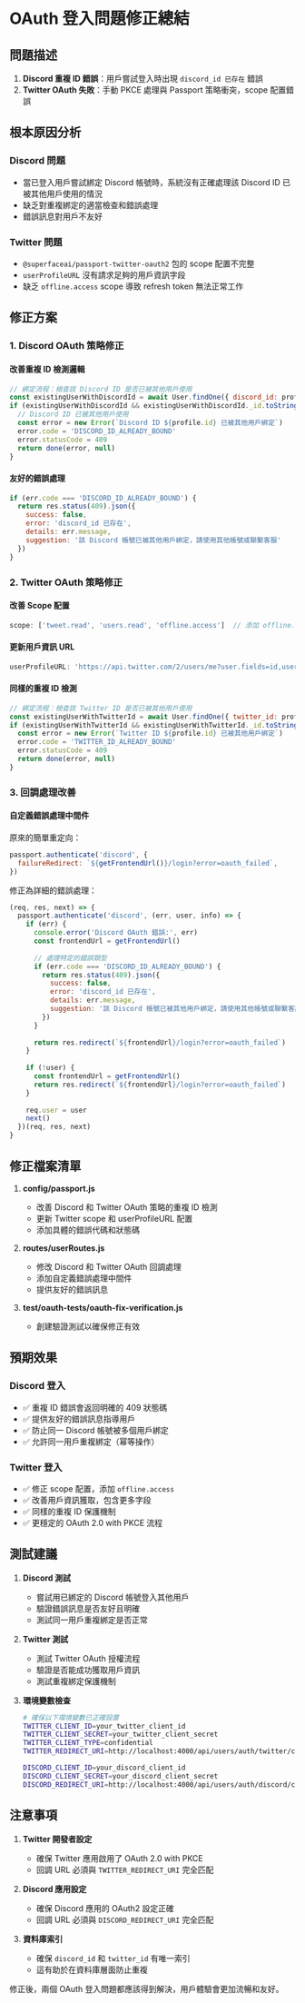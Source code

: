 # OAuth 登入問題修正總結

## 問題描述

1. **Discord 重複 ID 錯誤**：用戶嘗試登入時出現 `discord_id 已存在` 錯誤
2. **Twitter OAuth 失敗**：手動 PKCE 處理與 Passport 策略衝突，scope 配置錯誤

## 根本原因分析

### Discord 問題
- 當已登入用戶嘗試綁定 Discord 帳號時，系統沒有正確處理該 Discord ID 已被其他用戶使用的情況
- 缺乏對重複綁定的適當檢查和錯誤處理
- 錯誤訊息對用戶不友好

### Twitter 問題
- `@superfaceai/passport-twitter-oauth2` 包的 scope 配置不完整
- `userProfileURL` 沒有請求足夠的用戶資訊字段
- 缺乏 `offline.access` scope 導致 refresh token 無法正常工作

## 修正方案

### 1. Discord OAuth 策略修正

#### 改善重複 ID 檢測邏輯
```javascript
// 綁定流程：檢查該 Discord ID 是否已被其他用戶使用
const existingUserWithDiscordId = await User.findOne({ discord_id: profile.id })
if (existingUserWithDiscordId && existingUserWithDiscordId._id.toString() !== req.user._id.toString()) {
  // Discord ID 已被其他用戶使用
  const error = new Error(`Discord ID ${profile.id} 已被其他用戶綁定`)
  error.code = 'DISCORD_ID_ALREADY_BOUND'
  error.statusCode = 409
  return done(error, null)
}
```

#### 友好的錯誤處理
```javascript
if (err.code === 'DISCORD_ID_ALREADY_BOUND') {
  return res.status(409).json({
    success: false,
    error: 'discord_id 已存在',
    details: err.message,
    suggestion: '該 Discord 帳號已被其他用戶綁定，請使用其他帳號或聯繫客服'
  })
}
```

### 2. Twitter OAuth 策略修正

#### 改善 Scope 配置
```javascript
scope: ['tweet.read', 'users.read', 'offline.access']  // 添加 offline.access
```

#### 更新用戶資訊 URL
```javascript
userProfileURL: 'https://api.twitter.com/2/users/me?user.fields=id,username,name,email,verified'
```

#### 同樣的重複 ID 檢測
```javascript
// 綁定流程：檢查該 Twitter ID 是否已被其他用戶使用
const existingUserWithTwitterId = await User.findOne({ twitter_id: profile.id })
if (existingUserWithTwitterId && existingUserWithTwitterId._id.toString() !== req.user._id.toString()) {
  const error = new Error(`Twitter ID ${profile.id} 已被其他用戶綁定`)
  error.code = 'TWITTER_ID_ALREADY_BOUND'
  error.statusCode = 409
  return done(error, null)
}
```

### 3. 回調處理改善

#### 自定義錯誤處理中間件
原來的簡單重定向：
```javascript
passport.authenticate('discord', {
  failureRedirect: `${getFrontendUrl()}/login?error=oauth_failed`,
})
```

修正為詳細的錯誤處理：
```javascript
(req, res, next) => {
  passport.authenticate('discord', (err, user, info) => {
    if (err) {
      console.error('Discord OAuth 錯誤:', err)
      const frontendUrl = getFrontendUrl()
      
      // 處理特定的錯誤類型
      if (err.code === 'DISCORD_ID_ALREADY_BOUND') {
        return res.status(409).json({
          success: false,
          error: 'discord_id 已存在',
          details: err.message,
          suggestion: '該 Discord 帳號已被其他用戶綁定，請使用其他帳號或聯繫客服'
        })
      }
      
      return res.redirect(`${frontendUrl}/login?error=oauth_failed`)
    }
    
    if (!user) {
      const frontendUrl = getFrontendUrl()
      return res.redirect(`${frontendUrl}/login?error=oauth_failed`)
    }
    
    req.user = user
    next()
  })(req, res, next)
}
```

## 修正檔案清單

1. **config/passport.js**
   - 改善 Discord 和 Twitter OAuth 策略的重複 ID 檢測
   - 更新 Twitter scope 和 userProfileURL 配置
   - 添加具體的錯誤代碼和狀態碼

2. **routes/userRoutes.js**
   - 修改 Discord 和 Twitter OAuth 回調處理
   - 添加自定義錯誤處理中間件
   - 提供友好的錯誤訊息

3. **test/oauth-tests/oauth-fix-verification.js**
   - 創建驗證測試以確保修正有效

## 預期效果

### Discord 登入
- ✅ 重複 ID 錯誤會返回明確的 409 狀態碼
- ✅ 提供友好的錯誤訊息指導用戶
- ✅ 防止同一 Discord 帳號被多個用戶綁定
- ✅ 允許同一用戶重複綁定（幂等操作）

### Twitter 登入
- ✅ 修正 scope 配置，添加 `offline.access`
- ✅ 改善用戶資訊獲取，包含更多字段
- ✅ 同樣的重複 ID 保護機制
- ✅ 更穩定的 OAuth 2.0 with PKCE 流程

## 測試建議

1. **Discord 測試**
   - 嘗試用已綁定的 Discord 帳號登入其他用戶
   - 驗證錯誤訊息是否友好且明確
   - 測試同一用戶重複綁定是否正常

2. **Twitter 測試**
   - 測試 Twitter OAuth 授權流程
   - 驗證是否能成功獲取用戶資訊
   - 測試重複綁定保護機制

3. **環境變數檢查**
   ```bash
   # 確保以下環境變數已正確設置
   TWITTER_CLIENT_ID=your_twitter_client_id
   TWITTER_CLIENT_SECRET=your_twitter_client_secret
   TWITTER_CLIENT_TYPE=confidential
   TWITTER_REDIRECT_URI=http://localhost:4000/api/users/auth/twitter/callback
   
   DISCORD_CLIENT_ID=your_discord_client_id
   DISCORD_CLIENT_SECRET=your_discord_client_secret
   DISCORD_REDIRECT_URI=http://localhost:4000/api/users/auth/discord/callback
   ```

## 注意事項

1. **Twitter 開發者設定**
   - 確保 Twitter 應用啟用了 OAuth 2.0 with PKCE
   - 回調 URL 必須與 `TWITTER_REDIRECT_URI` 完全匹配

2. **Discord 應用設定**
   - 確保 Discord 應用的 OAuth2 設定正確
   - 回調 URL 必須與 `DISCORD_REDIRECT_URI` 完全匹配

3. **資料庫索引**
   - 確保 `discord_id` 和 `twitter_id` 有唯一索引
   - 這有助於在資料庫層面防止重複

修正後，兩個 OAuth 登入問題都應該得到解決，用戶體驗會更加流暢和友好。